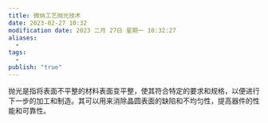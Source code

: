 ```yaml
---
title: 微纳工艺抛光技术
date: 2023-02-27 10:32
modification date: 2023 二月 27日 星期一 10:32:27
aliases:
  - 
tags:
  - 
publish: "true"
---
```


抛光是指将表面不平整的材料表面变平整，使其符合特定的要求和规格，以便进行下一步的加工和制造。其可以用来消除晶圆表面的缺陷和不均匀性，提高器件的性能和可靠性。